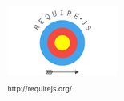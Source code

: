 <img src="/images/requirejs.png">

http://requirejs.org/

<script type="speaker-notes">
Pros:

- RequireJS uses the AMD module format.
- Works with or without a server.
- Has plugin support for loading templates.
- Manages a dependency graph of your modules.
- Handles the optimization of concatenating your code, minifying, and generating source maps.

Cons:

- Very complicated to configure and debug.

So why are we using it? Because once it's properly
configured, it's insanely easy to use.
</script>

<style scoped>
  @host {
    background-color: #FFD3A3;
    color: #611F1F;
  }

  a {
    color: #333;
    text-decoration: none;
  }
</style>
